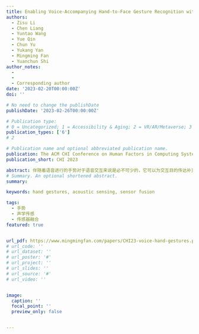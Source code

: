 ```yaml
---
title: Enabling Voice-Accompanying Hand-to-Face Gesture Recognition with Cross-Device Sensing
authors:
  - Zisu Li
  - Chen Liang
  - Yuntao Wang
  - Yue Qin
  - Chun Yu
  - Yukang Yan
  - Mingming Fan
  - Yuanchun Shi
author_notes:
  - 
  - 
  - Corresponding author
date: '2023-02-20T00:00:00Z'
doi: ''

# No need to change the publishDate 
publishDate: '2023-02-26T00:00:00Z'

# Publication type: 
# 0 = Uncategorized; 1 = Accessibility & Aging; 2 = VR/AR/Metaverse; 3 = Human-AI Collaboration; 4 = UX Methodology; 5 = Social Computing; 6 = Sensing; 
publication_types: ['6']
# 2

# Publication name and optional abbreviated publication name.
publication: The ACM CHI Conference on Human Factors in Computing Systems 2023
publication_short: CHI 2023

abstract: 伴随着语音进行的手势对于语音交互来说是必不可少的，它可以为交互目的传达补充语义，如唤醒状态和输入模式。在本文中，我们研究了用于语音交互的语音伴奏手势（VAHF）。我们的目标是手对脸的手势，因为这种手势与语音密切相关，并产生重要的声学特征（例如，阻碍语音传播）。我们进行了一项用户研究，以探索VAHF手势的设计空间，我们首先收集了候选手势，然后从不同的维度（如接触位置和类型）对其进行了结构分析，共输出了8种具有良好可用性和最少混淆的VAHF手势。为了促进VAHF手势的识别，我们提出了一种新的跨设备传感方法，利用商品设备（耳塞、手表和戒指）的异质渠道（声乐、超声波和IMU）的数据。我们的识别模型对3种手势的识别准确率达到97.3%，对8种手势（不包括 "空 "手势）的识别准确率达到91.5%，证明了其高度适用性。定量分析也阐明了每个传感器通道的识别能力和它们的不同组合。最后，我们说明了可行的用例及其设计原则，以证明我们的系统在各种情况下的适用性。
# Summary. An optional shortened abstract.
summary: 

keywords: hand gestures, acoustic sensing, sensor fusion

tags:
  - 手势
  - 声学传感
  - 传感器融合
featured: true


url_pdf: https://www.mingmingfan.com/papers/CHI23-voice-hand-gestures.pdf
# url_code: ''
# url_dataset: ''
# url_poster: '#'
# url_project: ''
# url_slides: ''
# url_source: '#'
# url_video: ''


image:
  caption: ''
  focal_point: ''
  preview_only: false


---
```


<!-- put your youtube/vimeo video ID here if possible -->
<!-- {{< bilibili BV1nA411z7RZ >}} -->



